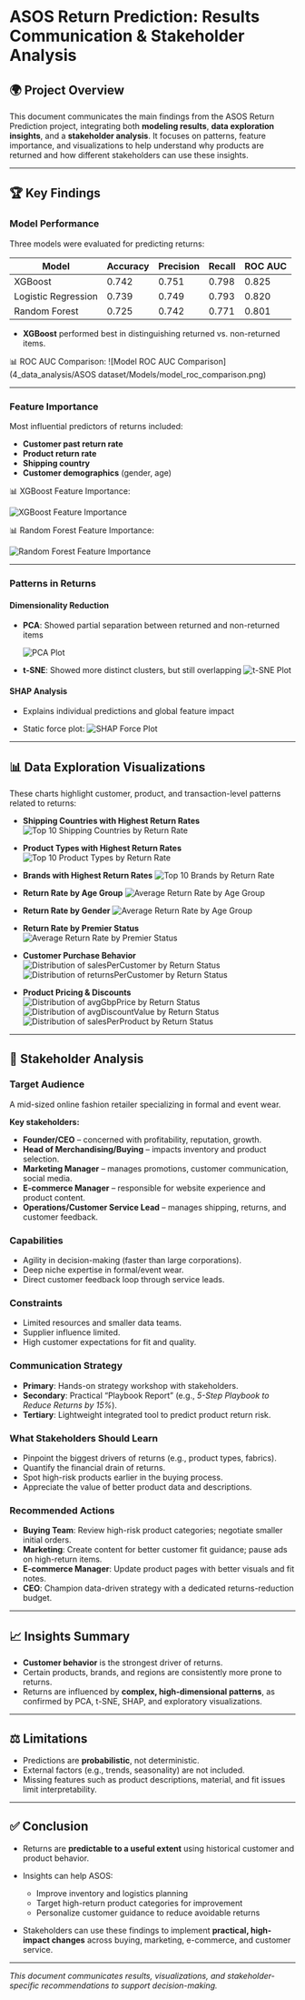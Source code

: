 # ASOS Return Prediction: Results Communication & Stakeholder Analysis

## 🌍 Project Overview

This document communicates the main findings from the ASOS Return Prediction project, integrating both **modeling results**, **data exploration insights**, and a **stakeholder analysis**. It focuses on patterns, feature importance, and visualizations to help understand why products are returned and how different stakeholders can use these insights.

---

## 🏆 Key Findings

### Model Performance

Three models were evaluated for predicting returns:

| Model               | Accuracy | Precision | Recall | ROC AUC |
| ------------------- | -------- | --------- | ------ | ------- |
| XGBoost             | 0.742    | 0.751     | 0.798  | 0.825   |
| Logistic Regression | 0.739    | 0.749     | 0.793  | 0.820   |
| Random Forest       | 0.725    | 0.742     | 0.771  | 0.801   |

* **XGBoost** performed best in distinguishing returned vs. non-returned items.

📊 ROC AUC Comparison:
!\[Model ROC AUC Comparison]\(4\_data\_analysis/ASOS dataset/Models/model\_roc\_comparison.png)

---

### Feature Importance

Most influential predictors of returns included:

* **Customer past return rate**
* **Product return rate**
* **Shipping country**
* **Customer demographics** (gender, age)

📊 XGBoost Feature Importance:

![XGBoost Feature Importance](Visualizations/xgboost_feature_importance.png)

📊 Random Forest Feature Importance:

![Random Forest Feature Importance](Visualizations/randomforest_feature_importance.png)

---

### Patterns in Returns

#### Dimensionality Reduction

* **PCA**: Showed partial separation between returned and non-returned items

  ![PCA Plot](Visualizations/pca_plot.png)
  
* **t-SNE**: Showed more distinct clusters, but still overlapping
 ![t-SNE Plot](Visualizations/tsne_plot.png)
 

#### SHAP Analysis

* Explains individual predictions and global feature impact


* Static force plot:
![SHAP Force Plot](Visualizations/shap_force_plot.png)  


---

## 📊 Data Exploration Visualizations

These charts highlight customer, product, and transaction-level patterns related to returns:

* **Shipping Countries with Highest Return Rates**
 ![Top 10 Shipping Countries by Return Rate](Visualizations/Top%2010%20Shipping%20Countries%20by%20Return%20Rate.png)

* **Product Types with Highest Return Rates**
![Top 10 Product Types by Return Rate](Visualizations/Top%2010%20Product%20Types%20by%20Return%20Rate.png)

* **Brands with Highest Return Rates**
![Top 10 Brands by Return Rate](Visualizations/Top%2010%20Brands%20by%20Return%20Rate.png)

* **Return Rate by Age Group**
![Average Return Rate by Age Group](Visualizations/return_rate_by_age.png)

* **Return Rate by Gender**
![Average Return Rate by Age Group](Visualizations/return_rate_by_gender.png)

* **Return Rate by Premier Status**
![Average Return Rate by Premier Status](Visualizations/return_rate_by_premier.png)

* **Customer Purchase Behavior**
![Distribution of salesPerCustomer by Return Status](Visualizations/salesPerCustomer_by_return_status.png)
![Distribution of returnsPerCustomer by Return Status](Visualizations/returnsPerCustomer_by_return_status.png)


* **Product Pricing & Discounts**
![Distribution of avgGbpPrice by Return Status](Visualizations/avgGbpPrice_by_return_status.png)
![Distribution of avgDiscountValue by Return Status](Visualizations/avgDiscountValue_by_return_status.png)
![Distribution of salesPerProduct by Return Status](Visualizations/salesPerProduct_by_return_status.png)

---

## 👥 Stakeholder Analysis

### Target Audience

A mid-sized online fashion retailer specializing in formal and event wear.

**Key stakeholders:**

* **Founder/CEO** – concerned with profitability, reputation, growth.
* **Head of Merchandising/Buying** – impacts inventory and product selection.
* **Marketing Manager** – manages promotions, customer communication, social media.
* **E-commerce Manager** – responsible for website experience and product content.
* **Operations/Customer Service Lead** – manages shipping, returns, and customer feedback.

### Capabilities

* Agility in decision-making (faster than large corporations).
* Deep niche expertise in formal/event wear.
* Direct customer feedback loop through service leads.

### Constraints

* Limited resources and smaller data teams.
* Supplier influence limited.
* High customer expectations for fit and quality.

### Communication Strategy

* **Primary**: Hands-on strategy workshop with stakeholders.
* **Secondary**: Practical “Playbook Report” (e.g., *5-Step Playbook to Reduce Returns by 15%*).
* **Tertiary**: Lightweight integrated tool to predict product return risk.

### What Stakeholders Should Learn

* Pinpoint the biggest drivers of returns (e.g., product types, fabrics).
* Quantify the financial drain of returns.
* Spot high-risk products earlier in the buying process.
* Appreciate the value of better product data and descriptions.

### Recommended Actions

* **Buying Team**: Review high-risk product categories; negotiate smaller initial orders.
* **Marketing**: Create content for better customer fit guidance; pause ads on high-return items.
* **E-commerce Manager**: Update product pages with better visuals and fit notes.
* **CEO**: Champion data-driven strategy with a dedicated returns-reduction budget.

---

## 📈 Insights Summary

* **Customer behavior** is the strongest driver of returns.
* Certain products, brands, and regions are consistently more prone to returns.
* Returns are influenced by **complex, high-dimensional patterns**, as confirmed by PCA, t-SNE, SHAP, and exploratory visualizations.

---

## ⚖️ Limitations

* Predictions are **probabilistic**, not deterministic.
* External factors (e.g., trends, seasonality) are not included.
* Missing features such as product descriptions, material, and fit issues limit interpretability.

---

## ✅ Conclusion

* Returns are **predictable to a useful extent** using historical customer and product behavior.
* Insights can help ASOS:

  * Improve inventory and logistics planning
  * Target high-return product categories for improvement
  * Personalize customer guidance to reduce avoidable returns
* Stakeholders can use these findings to implement **practical, high-impact changes** across buying, marketing, e-commerce, and customer service.

---

*This document communicates results, visualizations, and stakeholder-specific recommendations to support decision-making.*
